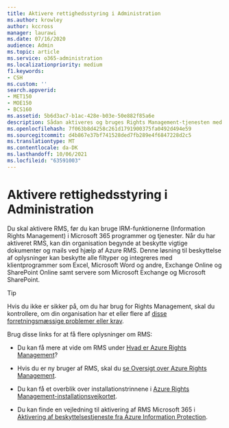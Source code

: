 ```yaml
---
title: Aktivere rettighedsstyring i Administration
ms.author: krowley
author: kccross
manager: laurawi
ms.date: 07/16/2020
audience: Admin
ms.topic: article
ms.service: o365-administration
ms.localizationpriority: medium
f1.keywords:
- CSH
ms.custom: ''
search.appverid:
- MET150
- MOE150
- BCS160
ms.assetid: 5b6d3ac7-b1ac-428e-b03e-50e882f85a6e
description: Sådan aktiveres og bruges Rights Management-tjenesten med Microsoft 365.
ms.openlocfilehash: 7f063b8d4258c261d1791900375fa0492d494e59
ms.sourcegitcommit: d4b867e37bf741528ded7fb289e4f6847228d2c5
ms.translationtype: MT
ms.contentlocale: da-DK
ms.lasthandoff: 10/06/2021
ms.locfileid: "63591003"
---
```

# <a name="activate-rights-management-in-the-admin-center"></a>Aktivere rettighedsstyring i Administration

Du skal aktivere RMS, før du kan bruge IRM-funktionerne (Information Rights Management) i Microsoft 365 programmer og tjenester. Når du har aktiveret RMS, kan din organisation begynde at beskytte vigtige dokumenter og mails ved hjælp af Azure RMS. Denne løsning til beskyttelse af oplysninger kan beskytte alle filtyper og integreres med klientprogrammer som Excel, Microsoft Word og andre, Exchange Online og SharePoint Online samt servere som Microsoft Exchange og Microsoft SharePoint.
  
> [!TIP]
> Hvis du ikke er sikker på, om du har brug for Rights Management, skal du kontrollere, om din organisation har et eller flere af [disse forretningsmæssige problemer eller krav](/azure/information-protection/what-is-azure-rms#business-problems-solved-by-azure-rights-management). 
  
Brug disse links for at få flere oplysninger om RMS:
  
- Du kan få mere at vide om RMS under [Hvad er Azure Rights Management](/rights-management/understand-explore/what-is-azure-rms)?

- Hvis du er ny bruger af RMS, skal du [se Oversigt over Azure Rights Management](/rights-management/understand-explore/azure-rights-management).

- Du kan få et overblik over installationstrinnene i [Azure Rights Management-installationsvejkortet](/rights-management/plan-design/deployment-roadmap).

- Du kan finde en vejledning til aktivering af RMS Microsoft 365 i [Aktivering af beskyttelsestjeneste fra Azure Information Protection](/azure/information-protection/activate-service).